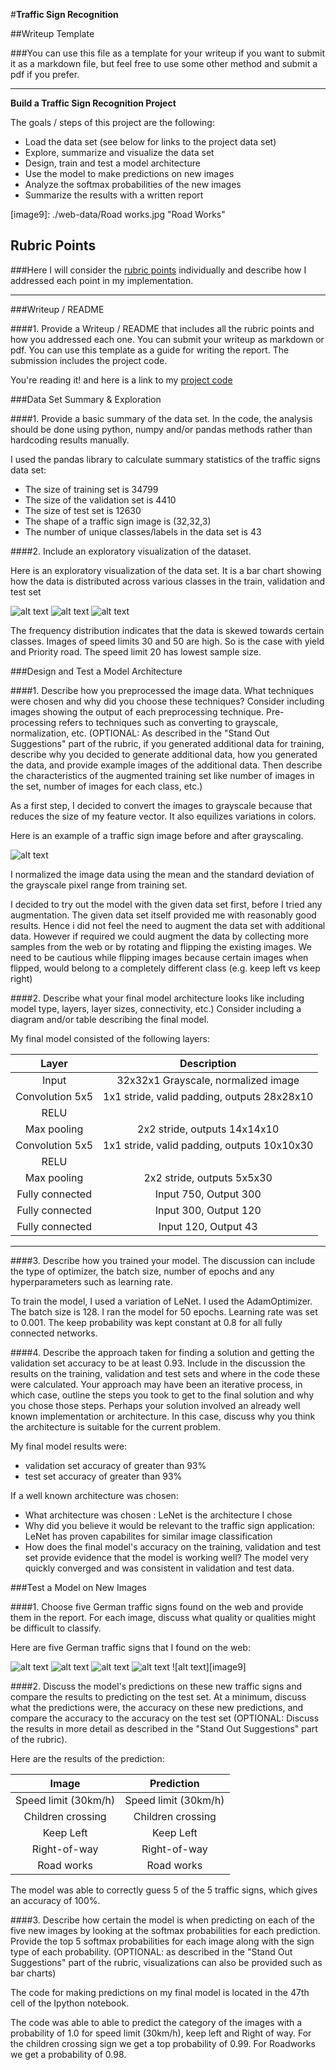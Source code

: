 #**Traffic Sign Recognition** 

##Writeup Template

###You can use this file as a template for your writeup if you want to submit it as a markdown file, but feel free to use some other method and submit a pdf if you prefer.

---

**Build a Traffic Sign Recognition Project**

The goals / steps of this project are the following:
* Load the data set (see below for links to the project data set)
* Explore, summarize and visualize the data set
* Design, train and test a model architecture
* Use the model to make predictions on new images
* Analyze the softmax probabilities of the new images
* Summarize the results with a written report


[//]: # (Image References)

[image1]: ./examples/visualization_train.jpg "Visualization Train"
[image3]: ./examples/visualization_test.jpg "Visualization Test"
[image2]: ./examples/visualization_validation.jpg "Visualization Validation"
[image4]: ./examples/grayscale "GrayScale"
[image5]: ./web-data/30kph.jpg "30 kmp"
[image6]: ./web-data/children-crossing.jpg "Child Crossing"
[image7]: ./web-data/keep_left.jpg "Keep Left"
[image8]: ./web-data/Right-of-way.jpg "Right of way"
[image9]: ./web-data/Road works.jpg "Road Works"

## Rubric Points
###Here I will consider the [rubric points](https://review.udacity.com/#!/rubrics/481/view) individually and describe how I addressed each point in my implementation.  

---
###Writeup / README

####1. Provide a Writeup / README that includes all the rubric points and how you addressed each one. You can submit your writeup as markdown or pdf. You can use this template as a guide for writing the report. The submission includes the project code.

You're reading it! and here is a link to my [project code](https://github.com/vipinn123/Traffic_sign_classifier)

###Data Set Summary & Exploration

####1. Provide a basic summary of the data set. In the code, the analysis should be done using python, numpy and/or pandas methods rather than hardcoding results manually.

I used the pandas library to calculate summary statistics of the traffic
signs data set:

* The size of training set is 34799
* The size of the validation set is 4410
* The size of test set is 12630
* The shape of a traffic sign image is (32,32,3)
* The number of unique classes/labels in the data set is 43

####2. Include an exploratory visualization of the dataset.


Here is an exploratory visualization of the data set. It is a bar chart showing how the data is distributed across various classes in the train, validation and test set

![alt text][image1]
![alt text][image2]
![alt text][image3]

The frequency distribution indicates that the data is skewed towards certain classes. Images of speed limits 30 and 50 are high. So is the case with yield and Priority road. The speed limit 20 has lowest sample size.

###Design and Test a Model Architecture

####1. Describe how you preprocessed the image data. What techniques were chosen and why did you choose these techniques? Consider including images showing the output of each preprocessing technique. Pre-processing refers to techniques such as converting to grayscale, normalization, etc. (OPTIONAL: As described in the "Stand Out Suggestions" part of the rubric, if you generated additional data for training, describe why you decided to generate additional data, how you generated the data, and provide example images of the additional data. Then describe the characteristics of the augmented training set like number of images in the set, number of images for each class, etc.)

As a first step, I decided to convert the images to grayscale because that reduces the size of my feature vector. It also equilizes variations in colors. 

Here is an example of a traffic sign image before and after grayscaling.

![alt text][image4]

I normalized the image data using the mean and the standard deviation of the grayscale pixel range from training set. 

I decided to try out the model with the given data set first, before I tried any augmentation. The given data set itself provided me with reasonably good results. Hence i did not feel the need to augment the data set with additional data. However if required we could augment the data by collecting more samples from the web or by rotating and flipping the existing images. We need to be cautious while flipping images because certain images when flipped, would belong to a completely different class (e.g. keep left vs keep right)

####2. Describe what your final model architecture looks like including model type, layers, layer sizes, connectivity, etc.) Consider including a diagram and/or table describing the final model.

My final model consisted of the following layers:

| Layer         		|     Description	        					| 
|:---------------------:|:---------------------------------------------:| 
| Input         		| 32x32x1 Grayscale, normalized image   		| 
| Convolution 5x5     	| 1x1 stride, valid padding, outputs 28x28x10 	|
| RELU					|												|
| Max pooling	      	| 2x2 stride,  outputs 14x14x10 				|
| Convolution 5x5	    | 1x1 stride, valid padding, outputs 10x10x30	|
| RELU      			|												|
| Max pooling	      	| 2x2 stride,  outputs 5x5x30 					|
| Fully connected		| Input 750, Output 300        					|
| Fully connected		| Input 300, Output 120        					|
| Fully connected		| Input 120, Output 43        					|
-------------------------------------------------------------------------

 


####3. Describe how you trained your model. The discussion can include the type of optimizer, the batch size, number of epochs and any hyperparameters such as learning rate.

To train the model, I used a variation of LeNet. I used the AdamOptimizer. The batch size is 128. I ran the model for 50 epochs. Learning rate was set to 0.001. The keep probability was kept constant at 0.8 for all fully connected networks. 

####4. Describe the approach taken for finding a solution and getting the validation set accuracy to be at least 0.93. Include in the discussion the results on the training, validation and test sets and where in the code these were calculated. Your approach may have been an iterative process, in which case, outline the steps you took to get to the final solution and why you chose those steps. Perhaps your solution involved an already well known implementation or architecture. In this case, discuss why you think the architecture is suitable for the current problem.

My final model results were:
* validation set accuracy of greater than 93%  
* test set accuracy of greater than 93%


If a well known architecture was chosen:
* What architecture was chosen : LeNet is the architecture I chose
* Why did you believe it would be relevant to the traffic sign application: LeNet has proven capabilites for similar image classification
* How does the final model's accuracy on the training, validation and test set provide evidence that the model is working well? The model very quickly converged and was consistent in validation and test data.
 

###Test a Model on New Images

####1. Choose five German traffic signs found on the web and provide them in the report. For each image, discuss what quality or qualities might be difficult to classify.

Here are five German traffic signs that I found on the web:

![alt text][image5] ![alt text][image6] ![alt text][image7] 
![alt text][image8] ![alt text][image9]

####2. Discuss the model's predictions on these new traffic signs and compare the results to predicting on the test set. At a minimum, discuss what the predictions were, the accuracy on these new predictions, and compare the accuracy to the accuracy on the test set (OPTIONAL: Discuss the results in more detail as described in the "Stand Out Suggestions" part of the rubric).

Here are the results of the prediction:

| Image			        |     Prediction	        					| 
|:---------------------:|:---------------------------------------------:| 
| Speed limit (30km/h)	| Speed limit (30km/h)							| 
| Children crossing		| Children crossing								|
| Keep Left				| Keep Left										|
| Right-of-way     		| Right-of-way					 				|
| Road works			| Road works        							|


The model was able to correctly guess 5 of the 5 traffic signs, which gives an accuracy of 100%. 

####3. Describe how certain the model is when predicting on each of the five new images by looking at the softmax probabilities for each prediction. Provide the top 5 softmax probabilities for each image along with the sign type of each probability. (OPTIONAL: as described in the "Stand Out Suggestions" part of the rubric, visualizations can also be provided such as bar charts)

The code for making predictions on my final model is located in the 47th cell of the Ipython notebook.

The code was able to able to predict the category of the images with a probability of 1.0 for speed limit (30km/h), keep left and Right of way. For the children crossing sign we get a top probability of 0.99. For Roadworks we get a probability of 0.98.

